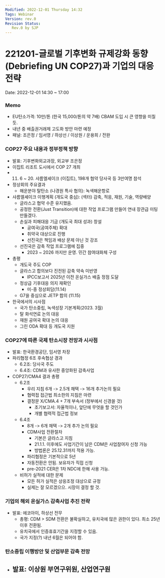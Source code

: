 ```yaml
---
Modified: 2022-12-01 Thursday 14:32
Tags: Webinar
Version: rev.0
Revision Status: 
   Rev.0 by SJP
---
```


# 221201-글로벌 기후변화 규제강화 동향 (Debriefing UN COP27)과 기업의 대응전략

Date: 2022-12-01 14:30 ~ 17:00

### Memo
- EU탄소가격: 10만/톤 (한국 15,000/톤의 약 7배) CBAM 도입 시 큰 영향을 미칠 듯.
- 내년 중 배출권거래제 고도화 방안 마련 예정
- 패널: 조은정 / 임서영 / 하상선 / 이상원 / 운용희 / 전완

### COP27 주요 내용과 정부정책 방향
- 발표: 기후변화외교과장, 외교부 조은정
- 이집트 리조트 도시에서 COP 27 개최
- 11. 6 ~ 20. 샤름엘셰이크 (이집트), 198개 협약 당사국 등 3만여명 참석
- 정상회의 주요결과
	- 해운분야 탈탄소 (나경원 특사 협의): 녹색해운항로
- 샤름엘셰이크 이행계획 (개도국 중심): (섹터) 감축, 적응, 재원, 기술, 역량배양
	- 글라스고 협약 수준 유지했음.
	- 공정한 전환(Just Transition)에 대한  작업 프로그램 만들어 연내 장관급 미팅 만들겠다.
	- 손실과 피해대응 기금 (개도국 최대 성과) 창설
		- 공여국(공여주체) 확대
		- 취약국 대상으로 진행
		- 선진국은 책임과 배상 문제 아닌 것 강조
	- 선진국은 감축 작업 프로그램에 집중
		- 2023 ~ 2026 까지만 운영. 민간 참여대화체 구성
- 총평
	- 개도국 주도 COP
	- 글라스고 합의보다 진전된 감축 약속 미반영
		- IPCC보고서 2025년 이전 온실가스 배출 정점 도달
	- 정상급 기후대응 의지 재확인
		- 미-중 정상회담(11.14)
	- G7을 중심으로 JETP 합의 (11.15)
- 한국에서의 시사점
	- 국가 탄소중립, 녹색성장 기본계획(2023. 3월)
	- 탈 화석연료 논의 대응
	- 재원 공여국 확대 논의 대응
	- 그린 ODA 확대 등 개도국 지원

### COP27에 따른 국제 탄소시장 전망과 시사점
- 발표: 한국환경공단, 임서영 차장
- 파리협정 6조 후속협상 경과
	- 6.2조: 당사국 주도
	- 6.4조: CDM과 유사한 중앙화된 감축사업
- COP27/CMA4 결과 총평
	- 6.2조
		- 우리 지침 6개 -> 2.5개 채택 -> 16개 추가논의 필요
		- 협력접 접근법 최소한의 지침은 마련
		- 결정문 X/CMA.4 + 7개 부속서 (정부에서 신경쓸 것)
			- 초기보고서: 자율적이나, 앞단에 무엇을 할 것인가
			- 개별 협력적 접근법 정보
	- 6.4조
		- 8개 -> 6개 채택 -> 2개 추가 논의 필요
		- CDM사업 전환절차
			- 기본은 글라스고 지침
			- 21.1.1. 이후에도 사업기간이 남은 CDM은 사업참여자 신청 가능
			- 방법론은 25.12.31까지 적용 가능.
		- 파리협정은 기본적으로 5년
		- 자동전환은 안됨. 보유자가 직접 신청
		- pre-2021 CER은 1차 NDC에 한해 사용 가능.
	- 비허가 실적에 대한 문제
		- 모든 허가 실적은 상응조정 대상으로 규정
		- 실제는 잘 모르겠으으. 시장이 결정 할 것.

### 기업의 해외 온실가스 감축사업 추진 전략
- 발표: 에코아이, 하상선 전무
	- 총평: CDM > SDM 전환은 불확실하고, 유치국에 많은 권한이 있다. 최소 25년 이후 전환됨.
	- 유치국에서 인증휴효기간을 지정할 수 있음.
	- 국가 지정(?) 내년 6월은 되어야 함. 

### 탄소중립 이행방안 및 산업부문 감축 전망
- 발표: 이상원 부연구위원, 산업연구원
	-    